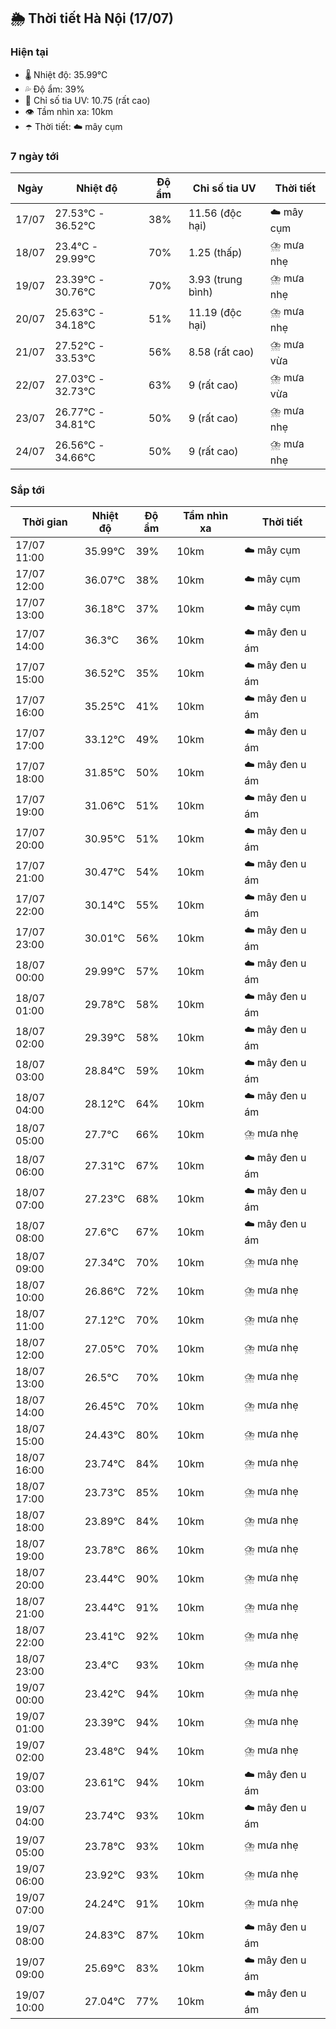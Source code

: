 ## 🌦️ Thời tiết Hà Nội (17/07)

### Hiện tại

- 🌡️ Nhiệt độ: 35.99℃
- 💦 Độ ẩm: 39%
- 🌟 Chỉ số tia UV: 10.75 (rất cao)
- 👁️ Tầm nhìn xa: 10km
- ☂️ Thời tiết: ☁️ mây cụm

### 7 ngày tới

| Ngày | Nhiệt độ | Độ ẩm | Chỉ số tia UV | Thời tiết |
| --- | --- | --- | --- | --- |
| 17/07 | 27.53℃ - 36.52℃ | 38% | 11.56 (độc hại) | ☁️ mây cụm |
| 18/07 | 23.4℃ - 29.99℃ | 70% | 1.25 (thấp) | ⛈️ mưa nhẹ |
| 19/07 | 23.39℃ - 30.76℃ | 70% | 3.93 (trung bình) | ⛈️ mưa nhẹ |
| 20/07 | 25.63℃ - 34.18℃ | 51% | 11.19 (độc hại) | ⛈️ mưa nhẹ |
| 21/07 | 27.52℃ - 33.53℃ | 56% | 8.58 (rất cao) | ⛈️ mưa vừa |
| 22/07 | 27.03℃ - 32.73℃ | 63% | 9 (rất cao) | ⛈️ mưa vừa |
| 23/07 | 26.77℃ - 34.81℃ | 50% | 9 (rất cao) | ⛈️ mưa nhẹ |
| 24/07 | 26.56℃ - 34.66℃ | 50% | 9 (rất cao) | ⛈️ mưa nhẹ |

### Sắp tới

| Thời gian | Nhiệt độ | Độ ẩm | Tầm nhìn xa | Thời tiết |
| --- | --- | --- | --- | --- |
| 17/07 11:00 | 35.99℃ | 39% | 10km | ☁️ mây cụm |
| 17/07 12:00 | 36.07℃ | 38% | 10km | ☁️ mây cụm |
| 17/07 13:00 | 36.18℃ | 37% | 10km | ☁️ mây cụm |
| 17/07 14:00 | 36.3℃ | 36% | 10km | ☁️ mây đen u ám |
| 17/07 15:00 | 36.52℃ | 35% | 10km | ☁️ mây đen u ám |
| 17/07 16:00 | 35.25℃ | 41% | 10km | ☁️ mây đen u ám |
| 17/07 17:00 | 33.12℃ | 49% | 10km | ☁️ mây đen u ám |
| 17/07 18:00 | 31.85℃ | 50% | 10km | ☁️ mây đen u ám |
| 17/07 19:00 | 31.06℃ | 51% | 10km | ☁️ mây đen u ám |
| 17/07 20:00 | 30.95℃ | 51% | 10km | ☁️ mây đen u ám |
| 17/07 21:00 | 30.47℃ | 54% | 10km | ☁️ mây đen u ám |
| 17/07 22:00 | 30.14℃ | 55% | 10km | ☁️ mây đen u ám |
| 17/07 23:00 | 30.01℃ | 56% | 10km | ☁️ mây đen u ám |
| 18/07 00:00 | 29.99℃ | 57% | 10km | ☁️ mây đen u ám |
| 18/07 01:00 | 29.78℃ | 58% | 10km | ☁️ mây đen u ám |
| 18/07 02:00 | 29.39℃ | 58% | 10km | ☁️ mây đen u ám |
| 18/07 03:00 | 28.84℃ | 59% | 10km | ☁️ mây đen u ám |
| 18/07 04:00 | 28.12℃ | 64% | 10km | ☁️ mây đen u ám |
| 18/07 05:00 | 27.7℃ | 66% | 10km | ⛈️ mưa nhẹ |
| 18/07 06:00 | 27.31℃ | 67% | 10km | ☁️ mây đen u ám |
| 18/07 07:00 | 27.23℃ | 68% | 10km | ☁️ mây đen u ám |
| 18/07 08:00 | 27.6℃ | 67% | 10km | ☁️ mây đen u ám |
| 18/07 09:00 | 27.34℃ | 70% | 10km | ⛈️ mưa nhẹ |
| 18/07 10:00 | 26.86℃ | 72% | 10km | ⛈️ mưa nhẹ |
| 18/07 11:00 | 27.12℃ | 70% | 10km | ⛈️ mưa nhẹ |
| 18/07 12:00 | 27.05℃ | 70% | 10km | ⛈️ mưa nhẹ |
| 18/07 13:00 | 26.5℃ | 70% | 10km | ⛈️ mưa nhẹ |
| 18/07 14:00 | 26.45℃ | 70% | 10km | ⛈️ mưa nhẹ |
| 18/07 15:00 | 24.43℃ | 80% | 10km | ⛈️ mưa nhẹ |
| 18/07 16:00 | 23.74℃ | 84% | 10km | ⛈️ mưa nhẹ |
| 18/07 17:00 | 23.73℃ | 85% | 10km | ⛈️ mưa nhẹ |
| 18/07 18:00 | 23.89℃ | 84% | 10km | ⛈️ mưa nhẹ |
| 18/07 19:00 | 23.78℃ | 86% | 10km | ⛈️ mưa nhẹ |
| 18/07 20:00 | 23.44℃ | 90% | 10km | ⛈️ mưa nhẹ |
| 18/07 21:00 | 23.44℃ | 91% | 10km | ⛈️ mưa nhẹ |
| 18/07 22:00 | 23.41℃ | 92% | 10km | ⛈️ mưa nhẹ |
| 18/07 23:00 | 23.4℃ | 93% | 10km | ⛈️ mưa nhẹ |
| 19/07 00:00 | 23.42℃ | 94% | 10km | ⛈️ mưa nhẹ |
| 19/07 01:00 | 23.39℃ | 94% | 10km | ⛈️ mưa nhẹ |
| 19/07 02:00 | 23.48℃ | 94% | 10km | ⛈️ mưa nhẹ |
| 19/07 03:00 | 23.61℃ | 94% | 10km | ☁️ mây đen u ám |
| 19/07 04:00 | 23.74℃ | 93% | 10km | ☁️ mây đen u ám |
| 19/07 05:00 | 23.78℃ | 93% | 10km | ⛈️ mưa nhẹ |
| 19/07 06:00 | 23.92℃ | 93% | 10km | ⛈️ mưa nhẹ |
| 19/07 07:00 | 24.24℃ | 91% | 10km | ⛈️ mưa nhẹ |
| 19/07 08:00 | 24.83℃ | 87% | 10km | ☁️ mây đen u ám |
| 19/07 09:00 | 25.69℃ | 83% | 10km | ☁️ mây đen u ám |
| 19/07 10:00 | 27.04℃ | 77% | 10km | ☁️ mây đen u ám |

